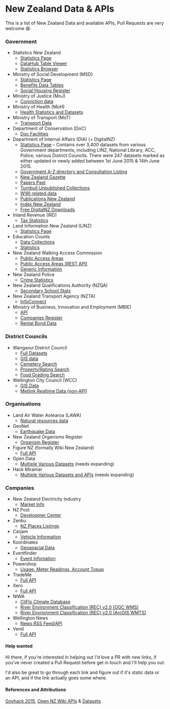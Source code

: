 # New Zealand Data & APIs

This is a list of New Zealand Data and available APIs, Pull Requests are very welcome :smile:.

### Government
- Statistics New Zealand
  - [Statistics Page](http://nzdotstat.stats.govt.nz/wbos/Index.aspx)
  - [DataHub Table Viewer](http://nzdotstat.stats.govt.nz/wbos/Index.aspx)
  - [Statistics Browser](http://statistics.govt.nz/browse_for_stats.aspx)
- Ministry of Social Development (MSD)
  - [Statistics Page](https://www.msd.govt.nz/about-msd-and-our-work/publications-resources/statistics/index.html)
  - [Benefits Data Tables](https://www.msd.govt.nz/about-msd-and-our-work/publications-resources/statistics/benefit/index.html#Datatables6)
  - [Social Housing Register](http://www.housing.msd.govt.nz/information-for-housing-providers/register/index.html)
- Ministry of Justice (MoJ)
  - [Conviction data](http://datalab.justice.govt.nz/data#1)
- Ministry of Health (MoH)
  - [Health Statistics and Datasets](http://www.health.govt.nz/nz-health-statistics/health-statistics-and-data-sets)
- Ministry of Transport (MoT)
  - [Transport Data](http://www.transport.govt.nz/ourwork/tmif/)
- Department of Conservation (DoC)
  - [Doc Facilities](http://geoportal.doc.govt.nz/geoportal/catalog/search/browse/browse.page)
- Department of Internal Affairs (DIA) (+ DigitalNZ)
  - [Statistics Page](data.govt.nz) – Contains over 3,400 datasets from various Government departments, including LINZ, National Library, ACC, Police, various District Councils.  There were 247 datasets marked as either updated or newly added  between 1st June 2015 & 14th June 2015.
  - [Government A-Z directory and Consultation Listing](https://www.govt.nz/about/api)
  - [New Zealand Gazette](http://www.digitalnz.org/developers/govhack-infopack#gazette)
  - [Papers Past](http://natlib.govt.nz/about-us/open-data/papers-past-metadata)
  - [Turnbull Unpublished Collections](http://natlib.govt.nz/about-us/open-data/turnbull-unpublished-collections-metadata)
  - [WWI related data](http://www.digitalnz.org/developers/wwi-api-examples)
  - [Publications New Zealand](http://natlib.govt.nz/about-us/open-data/publications-nz-metadata)
  - [Index New Zealand](http://natlib.govt.nz/about-us/open-data/innz-metadata)
  - [Free DigitalNZ Downloads](http://natlib.govt.nz/photos?il%5batl_free_download%5d=true)
- Inland Revenue (IRD)
  - [Tax Statistics](http://www.ird.govt.nz/aboutir/external-stats/tax-statistics-sitemap.html)
- Land Information New Zealand (LINZ)
  - [Statistics Page](https://data.linz.govt.nz/)
- Education Counts
  - [Data Collections](https://www.educationcounts.govt.nz/data-services/data-collections)
  - [Statistics](http://www.educationcounts.govt.nz/statistics)
- New Zealand Walking Access Commission
  - [Public Access Areas](https://data.govt.nz/dataset/show/3630)
  - [Public Access Areas (REST API)](http://wams.org.nz/arcgis/rest/services/WEBSERVICE/WEBSERVICE_Public_Access_Areas/MapServer)
  - [Generic Information](http://walkingaccess.govt.nz/walking-access-mapping/gis-data/)
- New Zealand Police
  - [Crime Statistics](http://www.police.govt.nz/about-us/publications/statistics)
- New Zealand Qualifications Authority (NZQA)
  - [Secondary School Stats](http://www.nzqa.govt.nz/studying-in-new-zealand/secondary-school-and-ncea/find-information-about-a-school/secondary-school-statistics/consolidated-files/)
- New Zealand Transport Agency (NZTA)
  - [InfoConnect](https://infoconnect.highwayinfo.govt.nz/opencms/opencms/infoconnect)
- Ministry of Business, Innovation and Employment (MBIE)
  - [API](https://api.business.govt.nz/api/)
  - [Companies Register](http://www.business.govt.nz/companies/help-support/technical-support/connect-direct/web-services)
  - [Rental Bond Data](http://www.building.govt.nz/nz-housing-and-construction-quarterly-open-data)

### District Councils
- Wanganui District Council
  - [Full Datasets](http://wdc.wanganui.govt.nz/odata/xml/index.html)
  - [GIS data](http://maps.wanganui.govt.nz/geoserver/web/;jsessionid=h7wgq0v25vjm?wicket:bookmarkablePage=:org.geoserver.web.demo.MapPreviewPage)
  - [Cemetery Search](http://www.wanganui.govt.nz/our-services/cemeteries-and-crematorium/Pages/Cemetery-Search.aspx)
  - [Property/Rating Search](http://www.wanganui.govt.nz/our-services/property-and-rates/rating-and-valuations/Pages/default.aspx)
  - [Food Grading Search](http://www.wanganui.govt.nz/our-services/do-it-online/food-grading-search/Pages/default.aspx)
- Wellington City Council (WCC)
  - [GIS Data](http://data.wcc.opendata.arcgis.com/)
  - [Metlink Realtime Data (non-API)](http://www.metlink.org.nz/getting-around/real-time-information/)

### Organisations
- Land Air Water Aotearoa (LAWA)
  - [Natural resources data](http://www.lawa.org.nz/)
- GeoNet
  - [Earthquake Data](http://www.geonet.org.nz/resources/earthquake/quake-web-services.html)
- New Zealand Organisms Register
  - [Organism Register](http://data.nzor.org.nz/)
- Figure NZ (formally Wiki New Zealand)
  - [Full API](http://figure.nz/api/)
- Open Data
  - [Multiple Various Datasets](http://cat.open.org.nz/category/dataset/) (needs expanding)
- Hack Miramar
  - [Multiple Various Datasets and APIs](https://hack-miramar.wikispaces.com/Data+sources) (needs expanding)

### Companies
- New Zealand Electricity Industry
  - [Market Info](http://www.electricityinfo.co.nz/comitFta/ftapage.main)
- NZ Post
  - [Developmer Center](https://www.nzpost.co.nz/business/developer-centre)
- Zenbu
  - [NZ Places Listings](http://www.zenbu.co.nz/about/xml)
- Carjam
  - [Vehicle Information](http://www.carjam.co.nz/cms/2008/12/24/carjam-api/)
- Koordinates
  - [Geospacial Data](http://api.koordinates.com)
- Eventfinder
  - [Event Infomation](http://www.eventfinder.co.nz/api/index)
- Powershop
  - [Usage, Meter Readings, Account Topup](http://powershop.co.nz/developers.html)
- TradeMe
  - [Full API](http://developer.trademe.co.nz/)
- Xero
  - [Full API](http://developer.xero.com/documentation/getting-started/getting-started-guide/)
- NIWA
  - [CliFlo Climate Database](http://cliflo.niwa.co.nz/)
  - [River Environment Classification (REC) v2.0 (OGC WMS)](http://gs.niwa.co.nz/rec/wms)
  - [River Envrionment Classification (REC) v2.0 (ArcGIS WMTS)](http://gis.niwa.co.nz/arcgis/rest/services/HYDRO/REC_rivers_lakes/MapServer/WMTS?)
- Wellington News
  - [News RSS Feed/API](http://wellington.gen.nz/api)
- Vend
  - [Full API](https://developers.vendhq.com/documentation)

#### Help wanted
Hi there, if you're interested in helping out I'd love a PR with new links, if you've never created a Pull Request before get in touch and I'll help you out.

I'd also be great to go through each link and figure out if it's static data or an API, and if the link actually goes some where.

#### References and Attributions
[Govhack 2015](http://govhack.org.nz/2015-data/),
[Open NZ Wiki APIs](https://wiki.open.org.nz/wiki/display/main/New+Zealand+APIs) & [Datasets](http://cat.open.org.nz/category/dataset/)

